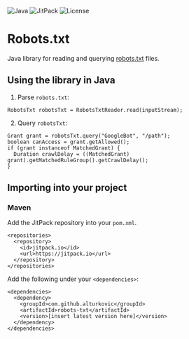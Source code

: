 ![Java](https://img.shields.io/badge/Java-8%2B-ED8B00?style=for-the-badge&labelColor=ED8B00&logo=java&color=808080)
![JitPack](https://img.shields.io/jitpack/v/github/alturkovic/robots-txt?style=for-the-badge&labelColor=007ec5&color=808080&logo=Git&logoColor=white)
![License](https://img.shields.io/github/license/alturkovic/robots-txt?style=for-the-badge&color=808080&logo=Open%20Source%20Initiative&logoColor=white)

# Robots.txt

Java library for reading and querying [robots.txt](http://www.robotstxt.org/orig.html) files.

## Using the library in Java

1. Parse `robots.txt`:
```
RobotsTxt robotsTxt = RobotsTxtReader.read(inputStream);
```

2. Query `robotsTxt`:
```
Grant grant = robotsTxt.query("GoogleBot", "/path");
boolean canAccess = grant.getAllowed();
if (grant instanceof MatchedGrant) {
  Duration crawlDelay = ((MatchedGrant) grant).getMatchedRuleGroup().getCrawlDelay();
}
```

## Importing into your project

### Maven

Add the JitPack repository into your `pom.xml`.

```
<repositories>
  <repository>
    <id>jitpack.io</id>
    <url>https://jitpack.io</url>
  </repository>
</repositories>
```

Add the following under your `<dependencies>`:

```
<dependencies>
  <dependency>
    <groupId>com.github.alturkovic</groupId>
    <artifactId>robots-txt</artifactId>
    <version>[insert latest version here]</version>
  </dependency>
</dependencies>
```
